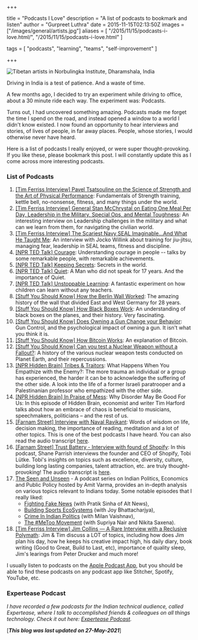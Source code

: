 +++

title = "Podcasts I Love"
description = "A list of podcasts to bookmark and listen"
author = "Gurpreet Luthra"
date = 2015-11-15T02:13:50Z
images = ["/images/general/artists.jpg"]
aliases = [
    "/2015/11/15/podcasts-i-love.html/",
    "/2015/11/15/podcasts-i-love.html"
]


tags = [
    "podcasts",
    "learning",
    "teams",
    "self-improvement"
]

+++

![Tibetan artists in Norbulingka Institute, Dharamshala, India](/images/general/artists.jpg "Tibetan artists in Norbulingka Institute, Dharamshala, India")



Driving in India is a test of patience. And a waste of time.

A few months ago, I decided to try an experiment while driving to office, about a 30 minute ride each way.
The experiment was: Podcasts.

Turns out, I had uncovered something amazing. Podcasts made me forget the time I spend on the road, and instead opened a window to a world I didn't know existed.
I now found an opportunity to hear interviews and stories, of lives of people, in far away places.
People, whose stories, I would otherwise never have heard.


Here is a list of podcasts I really enjoyed, or were super thought-provoking. If you like these, please bookmark this post. I will constantly update this as I come across more interesting podcasts.


### List of Podcasts

1. [[Tim Ferriss Interview] Pavel Tsatsouline on the Science of Strength and the Art of Physical Performance](http://fourhourworkweek.com/2015/01/15/pavel-tsatsouline/):
Fundamentals of Strength training, kettle bell, no-nonsense, fitness, and many things under the world.
2. [[Tim Ferriss Interview] General Stan McChrystal on Eating One Meal Per Day, Leadership in the Military,
Special Ops, and Mental Toughness](http://fourhourworkweek.com/2015/07/05/stanley-mcchrystal/): An interesting interview on Leadership challenges in the military
and what can we learn from them, for navigating the civilian world.
3. [[Tim Ferriss Interview] The Scariest Navy SEAL Imaginable…And What He Taught Me](http://fourhourworkweek.com/2015/09/25/jocko-willink/): An interview with Jocko Willink
about training for jiu-jitsu, managing fear, leadership in SEAL teams, fitness and discipline.
4. [[NPR TED Talk] Courage](http://www.npr.org/programs/ted-radio-hour/368757408/courage): Understanding courage in people -- talks by some remarkable people, with remarkable
achievements.
5. [[NPR TED Talk] Keeping Secrets](http://www.npr.org/programs/ted-radio-hour/377505449/keeping-secrets): Secrets in the world.
6. [[NPR TED Talk] Quiet](http://www.npr.org/programs/ted-radio-hour/357846020/quiet): A Man who did not speak for 17 years. And the importance of Quiet.
7. [[NPR TED Talk] Unstoppable Learning](http://www.npr.org/2013/04/25/179010396/unstoppable-learning): A fantastic experiment on how children can learn without any teachers.
8. [[Stuff You Should Know] How the Berlin Wall Worked](http://www.stuffyoushouldknow.com/podcasts/how-the-berlin-wall-worked/): The amazing history of the wall that divided East
and West Germany for 28 years.
9. [[Stuff You Should Know] How Black Boxes Work](http://www.stuffyoushouldknow.com/podcasts/black-boxes-work/): An understanding of black boxes on the planes, and their history. Very fascinating.
10. [[Stuff You Should Know] Does Owning a Gun Change your Behavior](http://www.stuffyoushouldknow.com/podcasts/owning-gun-change-behavior-2/): Gun Control, and the psychological impact of owning a gun.
It isn't what you think it is.
11. [[Stuff You Should Know] How Bitcoin Works](http://www.stuffyoushouldknow.com/podcasts/bitcoin-works/): An explanation of Bitcoin.
12. [[Stuff You Should Know] Can you test a Nuclear Weapon without a Fallout?](http://www.stuffyoushouldknow.com/podcasts/can-you-test-a-nuclear-weapon-without-a-fallout/): A history of the various nuclear weapon tests conducted on Planet Earth, and their repercussions.
13. [[NPR Hidden Brain] Tribes & Traitors](http://www.npr.org/2017/03/06/518786831/tribes-traitors-what-happens-when-you-empathize-with-the-enemy): What Happens When You Empathize with the Enemy?: The more trauma an individual or a group has experienced, the harder it can be to acknowledge the suffering of the other side. A look into the life of a former Israeli paratrooper and a Palestinanian professor who empathized with the other side.
14. [[NPR Hidden Brain] In Praise of Mess](http://www.npr.org/2016/11/29/503594516/in-praise-of-mess-why-disorder-may-be-good-for-us): Why Disorder May Be Good For Us: In this episode of Hidden Brain, economist and writer Tim Harford talks about how an embrace of chaos is beneficial to musicians, speechmakers, politicians – and the rest of us.
15. [[Farnam Street] Interview with Naval Ravikant](https://fs.blog/naval-ravikant/): Words of wisdom on life, decision making, the importance of reading, meditation and a lot of other topics. This is one of the best podcasts I have heard. You can also read the audio transcript [here](https://www.fs.blog/wp-content/uploads/2017/02/Naval-Ravikant-TKP.pdf).
16. [[Farnam Street] Trust Battery - Interview with found of Shopify](https://fs.blog/tobi-lutke/): In this podcast, Shane Parrish interviews the founder and CEO of Shopify, Tobi Lütke. Tobi's insights on topics such as excellence, diversity, culture, building long lasting companies, talent attraction, etc. are truly thought-provoking! The audio transcript is [here](https://www.listennotes.com/podcasts/the-knowledge/41-the-trust-battery-with-4H1KyEX_kcl/).
17. [The Seen and Unseen](https://seenunseen.in/) - A podcast series on Indian Politics, Economics and Public Policy hosted by Amit Varma, provides an in-depth analysis on various topics relevant to Indians today. Some notable episodes that I really liked: 
	- [Fighting Fake News](https://seenunseen.in/episodes/2019/8/12/episode-133-fighting-fake-news/) (with Pratik Sinha of Alt News), 
	- [Building Sports EcoSystems](https://seenunseen.in/episodes/2019/6/24/episode-126-building-sports-ecosystems/) (with Joy Bhattacharjya), 
	- [Crime In Indian Politics](https://seenunseen.in/episodes/2019/4/1/episode-114-crime-in-indian-politics/) (with Milan Vaishnav),  
	- [The #MeToo Movement](https://seenunseen.in/episodes/2018/10/15/episode-90-the-metoo-movement/) (with Supriya Nair and Nikita Saxena).
18. [[Tim Ferriss Interview] Jim Collins — A Rare Interview with a Reclusive Polymath](https://tim.blog/2019/02/18/jim-collins/): Jim & Tim discuss a LOT of topics, including how does Jim plan his day, how he keeps his creative impact high, his daily diary, book writing (Good to Great, Build to Last, etc), importance of quality sleep, Jim's learings from Peter Drucker and much more!	

I usually listen to podcasts on the [Apple Podcast App](https://itunes.apple.com/in/app/podcasts/id525463029?mt=8&ign-mpt=uo%3D4), but you should be able to find these podcasts on any podcast app like Stitcher, Spotify, YouTube, etc. 

### Expertease Podcast

_I have recorded a few podcasts for the Indian technical audience, called Expertease, where I talk to  accomplished friends & colleagues on all things technology. Check it out here: [Expertease Podcast](https://open.spotify.com/show/1jA35fmXfHzNoiauVLoU8B)._ 

[_**This blog was last updated on 27-May-2021**_]